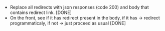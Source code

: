 * Replace all redirects with json responses (code 200) and body that contains redirect link. [DONE]
* On the front, see if it has redirect present in the body, if it has -> redirect programmaticaly, if not -> just proceed as usual [DONE]